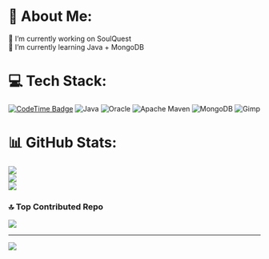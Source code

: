 # 💫 About Me:
🔭 I’m currently working on SoulQuest<br>🌱 I’m currently learning Java + MongoDB


# 💻 Tech Stack:
[![CodeTime Badge](https://img.shields.io/endpoint?style=for-the-badge&color=222&url=https%3A%2F%2Fapi.codetime.dev%2Fshield%3Fid%3D25063%26project%3D%26in=0)](https://codetime.dev) ![Java](https://img.shields.io/badge/java-%23ED8B00.svg?style=for-the-badge&logo=openjdk&logoColor=white) ![Oracle](https://img.shields.io/badge/Oracle-F80000?style=for-the-badge&logo=oracle&logoColor=white) ![Apache Maven](https://img.shields.io/badge/Apache%20Maven-C71A36?style=for-the-badge&logo=Apache%20Maven&logoColor=white) ![MongoDB](https://img.shields.io/badge/MongoDB-%234ea94b.svg?style=for-the-badge&logo=mongodb&logoColor=white) ![Gimp](https://img.shields.io/badge/Gimp-657D8B?style=for-the-badge&logo=gimp&logoColor=FFFFFF)
# 📊 GitHub Stats:
![](https://github-readme-stats.vercel.app/api?username=BuggyAl&theme=default&hide_border=false&include_all_commits=true&count_private=true)<br/>
![](https://github-readme-streak-stats.herokuapp.com/?user=BuggyAl&theme=default&hide_border=false)<br/>
![](https://github-readme-stats.vercel.app/api/top-langs/?username=BuggyAl&theme=default&hide_border=false&include_all_commits=true&count_private=true&layout=compact)

### 🔝 Top Contributed Repo
![](https://github-contributor-stats.vercel.app/api?username=BuggyAl&limit=5&theme=dark&combine_all_yearly_contributions=true)

---
[![](https://visitcount.itsvg.in/api?id=BuggyAl&icon=0&color=0)](https://visitcount.itsvg.in)

<!-- Proudly created with GPRM ( https://gprm.itsvg.in ) -->
